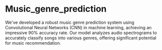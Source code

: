 # Music_genre_prediction
We've developed a robust music genre prediction system using Convolutional Neural Networks (CNN) in machine learning, achieving an impressive 90% accuracy rate. Our model analyzes audio spectrograms to accurately classify songs into various genres, offering significant potential for music recommendation.
